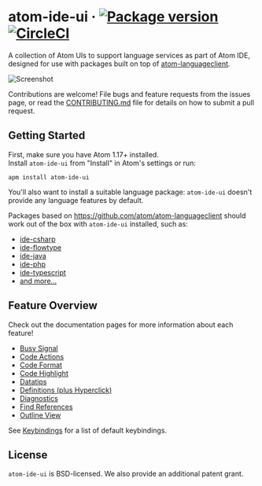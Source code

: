 # atom-ide-ui &middot; [![Package version](https://img.shields.io/apm/v/atom-ide-ui.svg)](https://atom.io/packages/atom-ide-ui) [![CircleCI](https://img.shields.io/circleci/project/github/facebook-atom/atom-ide-ui.svg)](https://circleci.com/gh/facebook-atom/atom-ide-ui)

A collection of Atom UIs to support language services as part of Atom IDE,
designed for use with packages built on top of
[atom-languageclient](https://github.com/atom/atom-languageclient).

![Screenshot](https://raw.githubusercontent.com/facebook-atom/atom-ide-ui/master/docs/images/screenshot.png)

Contributions are welcome! File bugs and feature requests from the issues page,
or read the [CONTRIBUTING.md](../master/CONTRIBUTING.md) file for details on how to submit a pull request.

## Getting Started

First, make sure you have Atom 1.17+ installed.  
Install `atom-ide-ui` from "Install" in Atom's settings or run:

```
apm install atom-ide-ui
```

You'll also want to install a suitable language package:
`atom-ide-ui` doesn't provide any language features by default.

Packages based on https://github.com/atom/atom-languageclient should work out of the box with `atom-ide-ui` installed, such as:

* [ide-csharp](https://github.com/atom/ide-csharp)
* [ide-flowtype](https://github.com/flowtype/ide-flowtype)
* [ide-java](https://github.com/atom/ide-java)
* [ide-php](https://github.com/atom/ide-php)
* [ide-typescript](https://github.com/atom/ide-typescript)
* [and more...](https://github.com/atom/atom-languageclient/wiki/List-of-Atom-packages-using-Atom-LanguageClient)

## Feature Overview

Check out the documentation pages for more information about each feature!

<!--- These links must use ../master to work from the atom.io page --->

- [Busy Signal](../master/docs/busy-signal.md)
- [Code Actions](../master/docs/code-actions.md)
- [Code Format](../master/docs/code-format.md)
- [Code Highlight](../master/docs/code-highlight.md)
- [Datatips](../master/docs/datatips.md)
- [Definitions (plus Hyperclick)](../master/docs/definitions.md)
- [Diagnostics](../master/docs/diagnostics.md)
- [Find References](../master/docs/find-references.md)
- [Outline View](../master/docs/outline-view.md)

See [Keybindings](../master/docs/keybindings.md) for a list of default keybindings.

## License

`atom-ide-ui` is BSD-licensed. We also provide an additional patent grant.
